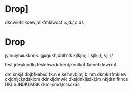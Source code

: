 
# Drop]
dknwklfnlkdewjmlkfmklwdcf
.c,d./,c.ds

# Drop
jyihuiyhuukknnk.
gjugukhjbblhnlk
kjlkjm;ll;
kjlkj;l;;k;l;ll/

test
jdewkjndlq
testehwrddhei
djkenlknf
fkenefklewnmf



dm,snkjd
dbjbfkebnd fk.n e.ke
hnvbjmj,b, nm 
dkmklefmklew
ckjdnljckndsklcm
dklnkljdmwld
dksjdnkljsdkl;lm
nkjdsnlfkncs
DKLSJNDKLMSK
dkml;smd;lcascxas

